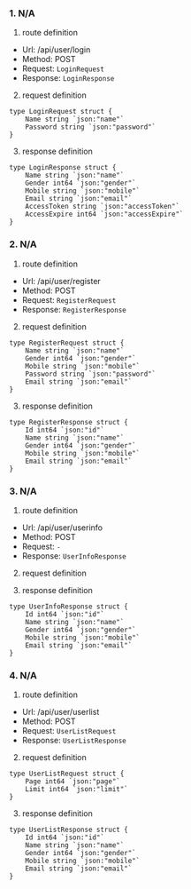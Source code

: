 ### 1. N/A

1. route definition

- Url: /api/user/login
- Method: POST
- Request: `LoginRequest`
- Response: `LoginResponse`

2. request definition



```golang
type LoginRequest struct {
	Name string `json:"name"`
	Password string `json:"password"`
}
```


3. response definition



```golang
type LoginResponse struct {
	Name string `json:"name"`
	Gender int64 `json:"gender"`
	Mobile string `json:"mobile"`
	Email string `json:"email"`
	AccessToken string `json:"accessToken"`
	AccessExpire int64 `json:"accessExpire"`
}
```

### 2. N/A

1. route definition

- Url: /api/user/register
- Method: POST
- Request: `RegisterRequest`
- Response: `RegisterResponse`

2. request definition



```golang
type RegisterRequest struct {
	Name string `json:"name"`
	Gender int64 `json:"gender"`
	Mobile string `json:"mobile"`
	Password string `json:"password"`
	Email string `json:"email"`
}
```


3. response definition



```golang
type RegisterResponse struct {
	Id int64 `json:"id"`
	Name string `json:"name"`
	Gender int64 `json:"gender"`
	Mobile string `json:"mobile"`
	Email string `json:"email"`
}
```

### 3. N/A

1. route definition

- Url: /api/user/userinfo
- Method: POST
- Request: `-`
- Response: `UserInfoResponse`

2. request definition



3. response definition



```golang
type UserInfoResponse struct {
	Id int64 `json:"id"`
	Name string `json:"name"`
	Gender int64 `json:"gender"`
	Mobile string `json:"mobile"`
	Email string `json:"email"`
}
```

### 4. N/A

1. route definition

- Url: /api/user/userlist
- Method: POST
- Request: `UserListRequest`
- Response: `UserListResponse`

2. request definition



```golang
type UserListRequest struct {
	Page int64 `json:"page"`
	Limit int64 `json:"limit"`
}
```


3. response definition



```golang
type UserListResponse struct {
	Id int64 `json:"id"`
	Name string `json:"name"`
	Gender int64 `json:"gender"`
	Mobile string `json:"mobile"`
	Email string `json:"email"`
}
```


